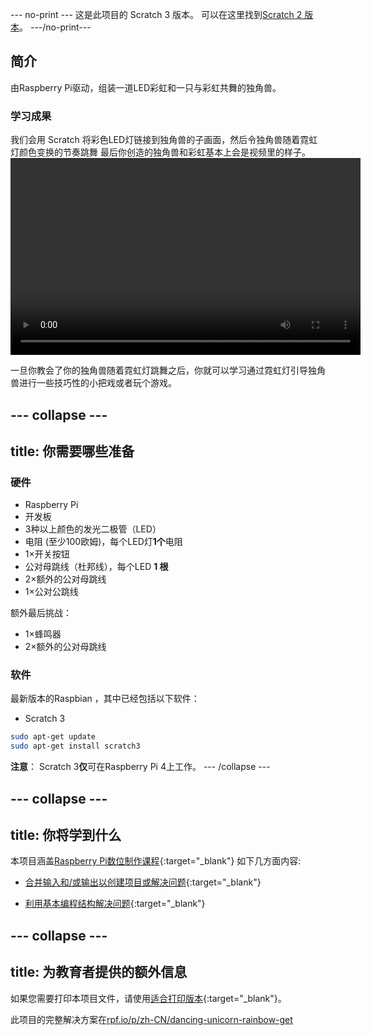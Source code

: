 --- no-print ---
这是此项目的 Scratch 3 版本。 可以在这里找到[Scratch 2 版本](https://projects.raspberrypi.org/zh-CN/projects/dancing-unicorn-rainbow-scratch2)。 
---/no-print---

## 简介

由Raspberry Pi驱动，组装一道LED彩虹和一只与彩虹共舞的独角兽。

### 学习成果

我们会用 Scratch 将彩色LED灯链接到独角兽的子画面，然后令独角兽随着霓虹灯颜色变换的节奏跳舞 最后你创造的独角兽和彩虹基本上会是视频里的样子。<video width="560" height="315" controls> <source src="resources/Screencast.mp4" type="video/mp4"> 如果您的浏览器不支持WebM视频，请尝试使用FireFox或Chrome。 </video> 

一旦你教会了你的独角兽随着霓虹灯跳舞之后，你就可以学习通过霓虹灯引导独角兽进行一些技巧性的小把戏或者玩个游戏。

--- collapse ---
---
title: 你需要哪些准备
---

### 硬件

+ Raspberry Pi
+ 开发板
+ 3种以上颜色的发光二极管（LED）
+ 电阻 (至少100欧姆)，每个LED灯**1个**电阻
+ 1×开关按钮
+ 公对母跳线（杜邦线），每个LED **1 根**
+ 2×额外的公对母跳线
+ 1×公对公跳线

额外最后挑战：

+ 1×蜂鸣器
+ 2×额外的公对母跳线

### 软件

最新版本的Raspbian ，其中已经包括以下软件：

+ Scratch 3

```bash
sudo apt-get update
sudo apt-get install scratch3
```

**注意**： Scratch 3**仅**可在Raspberry Pi 4上工作。 
--- /collapse ---

--- collapse ---
---
title: 你将学到什么
---

本项目涵盖[Raspberry Pi数位制作课程](http://rpf.io/curriculum){:target="_blank"} 如下几方面内容:

+ [合并输入和/或输出以创建项目或解决问题](https://curriculum.raspberrypi.org/physical-computing/builder/){:target="_blank"}

+ [利用基本编程结构解决问题](https://www.raspberrypi.org/curriculum/programming/builder){:target="_blank"}

--- collapse ---
---
title: 为教育者提供的额外信息
---

如果您需要打印本项目文件，请使用[适合打印版本](https://projects.raspberrypi.org/zh-CN/projects/dancing-unicorn-rainbow/print){:target="_blank"}。

此项目的完整解决方案在[rpf.io/p/zh-CN/dancing-unicorn-rainbow-get](https://rpf.io/p/zh-CN/dancing-unicorn-rainbow-get)